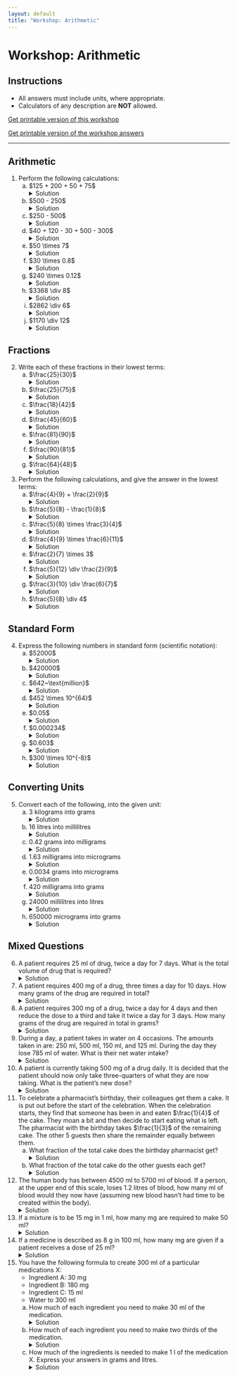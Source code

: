 ```yaml
---
layout: default
title: "Workshop: Arithmetic"
---
```


<h1>Workshop: Arithmetic</h1>

<div class="instructions">
    <h2>Instructions</h2>
    <ul>
        <li>All answers must include units, where appropriate.</li>
        <li>Calculators of any description are <strong>NOT</strong> allowed.</li>
    </ul>
</div>
<p><a href="pha4010y_ws.pdf">Get printable version of this workshop</a></p>
<p><a href="pha4010y_ws_answers.pdf">Get printable version of the workshop answers</a></p>
<hr>

<h2>Arithmetic</h2>
<ol>
    <li>Perform the following calculations:
        <ol type="a">
            <li>$125 + 200 + 50 + 75$
                <details class="solution-details">
                    <summary>Solution</summary>
                    <div class="solution-content">
                        <p>$125 + 200 + 50 + 75 = \textbf{450}$</p>
                    </div>
                </details>
            </li>
            <li>$500 - 250$
                <details class="solution-details">
                    <summary>Solution</summary>
                    <div class="solution-content">
                        <p>$500 - 250 = \textbf{250}$</p>
                    </div>
                </details>
            </li>
            <li>$250 - 500$
                <details class="solution-details">
                    <summary>Solution</summary>
                    <div class="solution-content">
                        <p>$250 - 500 = \textbf{-250}$</p>
                    </div>
                </details>
            </li>
            <li>$40 + 120 - 30 + 500 - 300$
                <details class="solution-details">
                    <summary>Solution</summary>
                    <div class="solution-content">
                        <p>$40 + 120 - 30 + 500 - 300 = \textbf{330}$</p>
                    </div>
                </details>
            </li>
            <li>$50 \times 7$
                <details class="solution-details">
                    <summary>Solution</summary>
                    <div class="solution-content">
                        <p>$50 \times 7 = \textbf{350}$</p>
                    </div>
                </details>
            </li>
            <li>$30 \times 0.8$
                <details class="solution-details">
                    <summary>Solution</summary>
                    <div class="solution-content">
                        <p>$30 \times 0.8 = \textbf{24}$</p>
                    </div>
                </details>
            </li>
            <li>$240 \times 0.12$
                <details class="solution-details">
                    <summary>Solution</summary>
                    <div class="solution-content">
                        <p>$240 \times 0.12 = \textbf{28.8}$</p>
                    </div>
                </details>
            </li>
            <li>$3368 \div 8$
                <details class="solution-details">
                    <summary>Solution</summary>
                    <div class="solution-content">
                        <p>$3368 \div 8 = \textbf{421}$</p>
                    </div>
                </details>
            </li>
            <li>$2862 \div 6$
                <details class="solution-details">
                    <summary>Solution</summary>
                    <div class="solution-content">
                        <p>$2862 \div 6 = \textbf{477}$</p>
                    </div>
                </details>
            </li>
            <li>$1170 \div 12$
                <details class="solution-details">
                    <summary>Solution</summary>
                    <div class="solution-content">
                        <p>$1170 \div 12 = \textbf{97.5}$</p>
                    </div>
                </details>
            </li>
        </ol>
    </li>
</ol>

<h2>Fractions</h2>
<ol start="2">
    <li>Write each of these fractions in their lowest terms:
        <ol type="a">
            <li>$\frac{25}{30}$
                <details class="solution-details">
                    <summary>Solution</summary>
                    <div class="solution-content">
                        <p>$\frac{25}{30} = \frac{5 \times 5}{5 \times 6} = \textbf{$\frac{5}{6}$}$</p>
                    </div>
                </details>
            </li>
            <li>$\frac{25}{75}$
                <details class="solution-details">
                    <summary>Solution</summary>
                    <div class="solution-content">
                        <p>$\frac{25}{75} = \frac{25 \times 1}{25 \times 3} = \textbf{$\frac{1}{3}$}$</p>
                    </div>
                </details>
            </li>
            <li>$\frac{18}{42}$
                <details class="solution-details">
                    <summary>Solution</summary>
                    <div class="solution-content">
                        <p>$\frac{18}{42} = \frac{6 \times 3}{6 \times 7} = \textbf{$\frac{3}{7}$}$</p>
                    </div>
                </details>
            </li>
            <li>$\frac{45}{60}$
                <details class="solution-details">
                    <summary>Solution</summary>
                    <div class="solution-content">
                        <p>$\frac{45}{60} = \frac{15 \times 3}{15 \times 4} = \textbf{$\frac{3}{4}$}$</p>
                    </div>
                </details>
            </li>
            <li>$\frac{81}{90}$
                <details class="solution-details">
                    <summary>Solution</summary>
                    <div class="solution-content">
                        <p>$\frac{81}{90} = \frac{9 \times 9}{9 \times 10} = \textbf{$\frac{9}{10}$}$</p>
                    </div>
                </details>
            </li>
            <li>$\frac{90}{81}$
                <details class="solution-details">
                    <summary>Solution</summary>
                    <div class="solution-content">
                        <p>$\frac{90}{81} = \frac{9 \times 10}{9 \times 9} = \textbf{$\frac{10}{9}$}$</p>
                    </div>
                </details>
            </li>
            <li>$\frac{64}{48}$
                <details class="solution-details">
                    <summary>Solution</summary>
                    <div class="solution-content">
                        <p>$\frac{64}{48} = \frac{16 \times 4}{16 \times 3} = \textbf{$\frac{4}{3}$}$</p>
                    </div>
                </details>
            </li>
        </ol>
    </li>
    <li>Perform the following calculations, and give the answer in the lowest terms:
        <ol type="a">
            <li>$\frac{4}{9} + \frac{2}{9}$
                <details class="solution-details">
                    <summary>Solution</summary>
                    <div class="solution-content">
                        <p>$\frac{4}{9} + \frac{2}{9} = \frac{4+2}{9} = \frac{6}{9} = \textbf{$\frac{2}{3}$}$</p>
                    </div>
                </details>
            </li>
            <li>$\frac{5}{8} - \frac{1}{8}$
                <details class="solution-details">
                    <summary>Solution</summary>
                    <div class="solution-content">
                        <p>$\frac{5}{8} - \frac{1}{8} = \frac{5-1}{8} = \frac{4}{8} = \textbf{$\frac{1}{2}$}$</p>
                    </div>
                </details>
            </li>
            <li>$\frac{5}{8} \times \frac{3}{4}$
                <details class="solution-details">
                    <summary>Solution</summary>
                    <div class="solution-content">
                        <p>$\frac{5}{8} \times \frac{3}{4} = \frac{5 \times 3}{8 \times 4} = \textbf{$\frac{15}{32}$}$</p>
                    </div>
                </details>
            </li>
            <li>$\frac{4}{9} \times \frac{6}{11}$
                <details class="solution-details">
                    <summary>Solution</summary>
                    <div class="solution-content">
                        <p>$\frac{4}{9} \times \frac{6}{11} = \frac{4 \times 6}{9 \times 11} = \frac{4 \times 2}{3 \times 11} = \textbf{$\frac{8}{33}$}$</p>
                    </div>
                </details>
            </li>
            <li>$\frac{2}{7} \times 3$
                <details class="solution-details">
                    <summary>Solution</summary>
                    <div class="solution-content">
                        <p>$\frac{2}{7} \times 3 = \frac{2}{7} \times \frac{3}{1} = \frac{2 \times 3}{7 \times 1} = \textbf{$\frac{6}{7}$}$</p>
                    </div>
                </details>
            </li>
            <li>$\frac{5}{12} \div \frac{2}{9}$
                <details class="solution-details">
                    <summary>Solution</summary>
                    <div class="solution-content">
                        <p>$\frac{5}{12} \div \frac{2}{9} = \frac{5}{12} \times \frac{9}{2} = \frac{5 \times 3}{4 \times 2} = \textbf{$\frac{15}{8}$}$</p>
                    </div>
                </details>
            </li>
            <li>$\frac{3}{10} \div \frac{6}{7}$
                <details class="solution-details">
                    <summary>Solution</summary>
                    <div class="solution-content">
                        <p>$\frac{3}{10} \div \frac{6}{7} = \frac{3}{10} \times \frac{7}{6} = \frac{3 \times 7}{10 \times 2} = \textbf{$\frac{7}{20}$}$</p>
                    </div>
                </details>
            </li>
            <li>$\frac{5}{8} \div 4$
                <details class="solution-details">
                    <summary>Solution</summary>
                    <div class="solution-content">
                        <p>$\frac{5}{8} \div 4 = \frac{5}{8} \times \frac{1}{4} = \frac{5 \times 1}{8 \times 4} = \textbf{$\frac{5}{32}$}$</p>
                    </div>
                </details>
            </li>
        </ol>
    </li>
</ol>

<h2>Standard Form</h2>
<ol start="4">
    <li>Express the following numbers in standard form (scientific notation):
        <ol type="a">
            <li>$52000$
                <details class="solution-details">
                    <summary>Solution</summary>
                    <div class="solution-content">
                        <p>$\textbf{$5.2 \times 10^{4}$}$</p>
                    </div>
                </details>
            </li>
            <li>$420000$
                <details class="solution-details">
                    <summary>Solution</summary>
                    <div class="solution-content">
                        <p>$\textbf{$4.2 \times 10^{5}$}$</p>
                    </div>
                </details>
            </li>
            <li>$642~\text{million}$
                <details class="solution-details">
                    <summary>Solution</summary>
                    <div class="solution-content">
                        <p>$642~\text{million} = 642 \times 10^{6} = \textbf{$6.42 \times 10^{8}$}$</p>
                    </div>
                </details>
            </li>
            <li>$452 \times 10^{64}$
                <details class="solution-details">
                    <summary>Solution</summary>
                    <div class="solution-content">
                        <p>$452 \times 10^{64} = 4.52 \times 10^{2} \times 10^{64} = \textbf{$4.52 \times 10^{66}$}$</p>
                    </div>
                </details>
            </li>
            <li>$0.05$
                <details class="solution-details">
                    <summary>Solution</summary>
                    <div class="solution-content">
                        <p>$\textbf{$5 \times 10^{-2}$}$</p>
                    </div>
                </details>
            </li>
            <li>$0.000234$
                <details class="solution-details">
                    <summary>Solution</summary>
                    <div class="solution-content">
                        <p>$\textbf{$2.34 \times 10^{-4}$}$</p>
                    </div>
                </details>
            </li>
            <li>$0.603$
                <details class="solution-details">
                    <summary>Solution</summary>
                    <div class="solution-content">
                        <p>$\textbf{$6.03 \times 10^{-1}$}$</p>
                    </div>
                </details>
            </li>
            <li>$300 \times 10^{-8}$
                <details class="solution-details">
                    <summary>Solution</summary>
                    <div class="solution-content">
                        <p>$300 \times 10^{-8} = 3 \times 10^{2} \times 10^{-8} = \textbf{$3 \times 10^{-6}$}$</p>
                    </div>
                </details>
            </li>
        </ol>
    </li>
</ol>

<h2>Converting Units</h2>
<ol start="5">
    <li>Convert each of the following, into the given unit:
        <ol type="a">
            <li>3 kilograms into grams
                <details class="solution-details">
                    <summary>Solution</summary>
                    <div class="solution-content">
                        <p>$3 \times 10^{3} = 3 \times 1000 = \textbf{3000 g}$</p>
                    </div>
                </details>
            </li>
            <li>16 litres into millilitres
                <details class="solution-details">
                    <summary>Solution</summary>
                    <div class="solution-content">
                        <p>$16 \times 10^{3} = 16 \times 1000 = \textbf{16000 ml}$</p>
                    </div>
                </details>
            </li>
            <li>0.42 grams into milligrams
                <details class="solution-details">
                    <summary>Solution</summary>
                    <div class="solution-content">
                        <p>$0.42 \times 10^{3} = 0.42 \times 1000 = \textbf{420 mg}$</p>
                    </div>
                </details>
            </li>
            <li>1.63 milligrams into micrograms
                <details class="solution-details">
                    <summary>Solution</summary>
                    <div class="solution-content">
                        <p>$1.63 \times 10^{3} = 1.63 \times 1000 = \textbf{1630 mcg}$</p>
                    </div>
                </details>
            </li>
            <li>0.0034 grams into micrograms
                <details class="solution-details">
                    <summary>Solution</summary>
                    <div class="solution-content">
                        <p>$0.0034 \times 10^{6} = 3.4 \times 10^{3} = \textbf{3400 mcg}$</p>
                    </div>
                </details>
            </li>
            <li>420 milligrams into grams
                <details class="solution-details">
                    <summary>Solution</summary>
                    <div class="solution-content">
                        <p>$420 \times 10^{-3} = 420 \div 1000 = \textbf{0.42 g}$</p>
                    </div>
                </details>
            </li>
            <li>24000 millilitres into litres
                <details class="solution-details">
                    <summary>Solution</summary>
                    <div class="solution-content">
                        <p>$24000 \times 10^{-3} = \textbf{24 l}$</p>
                    </div>
                </details>
            </li>
            <li>650000 micrograms into grams
                <details class="solution-details">
                    <summary>Solution</summary>
                    <div class="solution-content">
                        <p>$650000 \times 10^{-6} = \textbf{0.65 g}$</p>
                    </div>
                </details>
            </li>
        </ol>
    </li>
</ol>

<h2>Mixed Questions</h2>
<ol start="6">
    <li>A patient requires 25 ml of drug, twice a day for 7 days. What is the total volume of drug that is required?
        <details class="solution-details">
            <summary>Solution</summary>
            <div class="solution-content">
                <p>$25 \times 2 \times 7 = 50 \times 7 = \textbf{350 ml}$</p>
            </div>
        </details>
    </li>
    <li>A patient requires 400 mg of a drug, three times a day for 10 days. How many grams of the drug are required in total?
        <details class="solution-details">
            <summary>Solution</summary>
            <div class="solution-content">
                <p>$400 \times 3 \times 10 = 400 \times 30 = 12000~\text{mg} = \textbf{12 g}$</p>
            </div>
        </details>
    </li>
    <li>A patient requires 300 mg of a drug, twice a day for 4 days and then reduce the dose to a third and take it twice a day for 3 days. How many grams of the drug are required in total in grams?
        <details class="solution-details">
            <summary>Solution</summary>
            <div class="solution-content">
                <p>Initial period: $300 \times 2 \times 4 = 300 \times 8 = 2400~\text{mg}$</p>
                <p>Reduced dose: $300 \times \frac{1}{3} = 100~\text{mg}$</p>
                <p>Reduced period: $100 \times 2 \times 3 = 100 \times 6 = 600~\text{mg}$</p>
                <p>Total: $2400~\text{mg} + 600~\text{mg} = 3000~\text{mg} = \textbf{3 g}$</p>
            </div>
        </details>
    </li>
    <li>During a day, a patient takes in water on 4 occasions. The amounts taken in are: 250 ml, 500 ml, 150 ml, and 125 ml. During the day they lose 785 ml of water. What is their net water intake?
        <details class="solution-details">
            <summary>Solution</summary>
            <div class="solution-content">
                <p>$250 + 500 + 150 + 125 - 785 = 1025 - 785 = \textbf{240 ml}$</p>
            </div>
        </details>
    </li>
    <li>A patient is currently taking 500 mg of a drug daily. It is decided that the patient should now only take three-quarters of what they are now taking. What is the patient’s new dose?
        <details class="solution-details">
            <summary>Solution</summary>
            <div class="solution-content">
                <p>$\frac{3}{4} \times 500 = \frac{3 \times 500}{4} = \frac{1500}{4} = \textbf{375 mg}$</p>
            </div>
        </details>
    </li>
    <li>To celebrate a pharmacist’s birthday, their colleagues get them a cake. It is put out before the start of the celebration. When the celebration starts, they find that someone has been in and eaten $\frac{1}{4}$ of the cake. They moan a bit and then decide to start eating what is left. The pharmacist with the birthday takes $\frac{1}{3}$ of the remaining cake. The other 5 guests then share the remainder equally between them.
        <ol type="a">
            <li>What fraction of the total cake does the birthday pharmacist get?
                <details class="solution-details">
                    <summary>Solution</summary>
                    <div class="solution-content">
                        <p>Fraction at start of celebration is $1 - \frac{1}{4} = \frac{4}{4} - \frac{1}{4} = \frac{3}{4}$</p>
                        <p>Birthday pharmacist takes $\frac{1}{3} \times \frac{3}{4} = \frac{1 \times 3}{3 \times 4} = \frac{1 \times 1}{1 \times 4} = \textbf{$\frac{1}{4}$ of the total cake}$</p>
                    </div>
                </details>
            </li>
            <li>What fraction of the total cake do the other guests each get?
                <details class="solution-details">
                    <summary>Solution</summary>
                    <div class="solution-content">
                        <p>Birthday thief + birthday pharmacist has eaten $\frac{1}{4} + \frac{1}{4} = \frac{2}{4} = \frac{1}{2}$ of cake.</p>
                        <p>Remaining is $1 - \frac{1}{2} = \frac{2}{2} - \frac{1}{2} = \frac{1}{2}$ of the cake</p>
                        <p>5 guests share this: $\frac{1}{2} \div 5 = \frac{1}{2} \times \frac{1}{5} = \textbf{$\frac{1}{10}$ of the cake each}$</p>
                    </div>
                </details>
            </li>
        </ol>
    </li>
    <li>The human body has between 4500 ml to 5700 ml of blood. If a person, at the upper end of this scale, loses 1.2 litres of blood, how many ml of blood would they now have (assuming new blood hasn’t had time to be created within the body).
        <details class="solution-details">
            <summary>Solution</summary>
            <div class="solution-content">
                <p>$1.2~\text{l} = 1.2 \times 10^{3} = 1200~\text{ml}$</p>
                <p>$5700 - 1200 = \textbf{4500 ml}$ or $\textbf{4.5 l}$</p>
            </div>
        </details>
    </li>
    <li>If a mixture is to be 15 mg in 1 ml, how many mg are required to make 50 ml?
        <details class="solution-details">
            <summary>Solution</summary>
            <div class="solution-content">
                <p>$\frac{15}{1} \times 50 = \textbf{750 mg}$</p>
            </div>
        </details>
    </li>
    <li>If a medicine is described as 8 g in 100 ml, how many mg are given if a patient receives a dose of 25 ml?
        <details class="solution-details">
            <summary>Solution</summary>
            <div class="solution-content">
                <p>$\frac{8}{100} \times 25 = \frac{8 \times 25}{100} = \frac{200}{100} = 2~\text{g} = \textbf{2000 mg}$</p>
            </div>
        </details>
    </li>
    <li>You have the following formula to create 300 ml of a particular medications X:
        <ul>
            <li>Ingredient A: 30 mg</li>
            <li>Ingredient B: 180 mg</li>
            <li>Ingredient C: 15 ml</li>
            <li>Water to 300 ml</li>
        </ul>
        <ol type="a">
            <li>How much of each ingredient you need to make 30 ml of the medication.
                <details class="solution-details">
                    <summary>Solution</summary>
                    <div class="solution-content">
                        <p>Since Water to $\frac{300}{10} = 30~\text{ml}$ (a factor of 10 reduction), we divide each ingredient by 10:</p>
                        <p>Ingredient A: $\frac{30}{10} = \textbf{3 mg}$</p>
                        <p>Ingredient B: $\frac{180}{10} = \textbf{18 mg}$</p>
                        <p>Ingredient C: $\frac{15}{10} = \textbf{1.5 ml}$</p>
                    </div>
                </details>
            </li>
            <li>How much of each ingredient you need to make two thirds of the medication.
                <details class="solution-details">
                    <summary>Solution</summary>
                    <div class="solution-content">
                        <p>Ingredient A: $\frac{2}{3} \times 30 = \textbf{20 mg}$</p>
                        <p>Ingredient B: $\frac{2}{3} \times 180 = \textbf{120 mg}$</p>
                        <p>Ingredient C: $\frac{2}{3} \times 15 = \textbf{10 ml}$</p>
                        <p>Water to $\frac{2}{3} \times 300 = \textbf{200 ml}$</p>
                    </div>
                </details>
            </li>
            <li>How much of the ingredients is needed to make 1 l of the medication X. Express your answers in grams and litres.
                <details class="solution-details">
                    <summary>Solution</summary>
                    <div class="solution-content">
                        <p>Note that if we multiply the water by $\frac{10}{3}$ ($300 \times \frac{10}{3} = 1000~\text{ml} = 1~\text{l}$)</p>
                        <p>Then we have 1 litre:</p>
                        <p>Ingredient A: $\frac{10}{3} \times 30 = 100~\text{mg} = \textbf{0.1 g}$</p>
                        <p>Ingredient B: $\frac{10}{3} \times 180 = 600~\text{mg} = \textbf{0.6 g}$</p>
                        <p>Ingredient C: $\frac{10}{3} \times 15 = 50~\text{ml} = \textbf{0.05 l}$</p>
                    </div>
                </details>
            </li>
        </ol>
    </li>
</ol>
